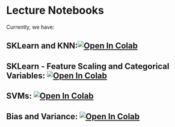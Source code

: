 # Lecture Notebooks

Currently, we have:

## SKLearn and KNN:[![Open In Colab](https://colab.research.google.com/assets/colab-badge.svg)](https://colab.research.google.com/github/diego898/cs3262-sp22/blob/main/notebooks/lectures/SKLearn-and-KNN.ipynb)

## SKLearn - Feature Scaling and Categorical Variables: [![Open In Colab](https://colab.research.google.com/assets/colab-badge.svg)](https://colab.research.google.com/github/diego898/cs3262-sp22/blob/main/notebooks/lectures/SKLearn-Feature-Scaling-Categorical.ipynb)

## SVMs: [![Open In Colab](https://colab.research.google.com/assets/colab-badge.svg)](https://colab.research.google.com/github/diego898/cs3262-sp22/blob/main/notebooks/lectures/SVM.ipynb)

## Bias and Variance: [![Open In Colab](https://colab.research.google.com/assets/colab-badge.svg)](https://colab.research.google.com/github/diego898/cs3262-sp22/blob/main/notebooks/lectures/Bias-and-Variance.ipynb)
